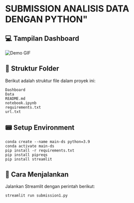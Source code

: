 # SUBMISSION ANALISIS DATA DENGAN PYTHON"

## 💻 Tampilan Dashboard
![Demo GIF](https://github.com/tianiayu/Hasil-Submission-1/blob/943b70cc57314e25a92d4e77b489f77b4fc5b742/ScreenRecording.gif)

## 📂 Struktur Folder
Berikut adalah struktur file dalam proyek ini:
```
Dashboard
Data
README.md
notebook.ipynb
requirements.txt
url.txt
```

## 📟 Setup Environment
```
conda create --name main-ds python=3.9
conda activate main-ds
pip install -r requirements.txt
pip install pipreqs
pip install streamlit
```

## 🚀 Cara Menjalankan
Jalankan Streamlit dengan perintah berikut:
```
streamlit run submission1.py
```
